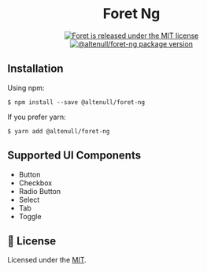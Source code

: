 <h1 align="center">
  Foret Ng
</h1>

<p align="center">
  <a href="https://github.com/altenull/foret/blob/master/LICENSE">
    <img src="https://img.shields.io/badge/license-MIT-blue.svg" alt="Foret is released under the MIT license" />
  </a>
  <a href="https://www.npmjs.com/package/@altenull/foret-ng">
    <img src="https://img.shields.io/npm/v/@altenull/foret-ng?logo=npm&logoColor=fff&label=%40altenull%2Fforet-ng&color=limegreen" alt="@altenull/foret-ng package version" />
  </a>
</p>

## Installation

Using npm:

```shell
$ npm install --save @altenull/foret-ng
```

If you prefer yarn:

```shell
$ yarn add @altenull/foret-ng
```

## Supported UI Components

- Button
- Checkbox
- Radio Button
- Select
- Tab
- Toggle

## 📝 License

Licensed under the [MIT](../LICENSE).
